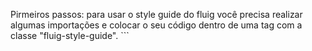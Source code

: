 Pirmeiros passos:
	para usar o style guide do fluig você precisa realizar algumas importações e colocar o seu código dentro de uma tag com a classe "fluig-style-guide".
	```<head>
	<link rel="stylesheet" type="text/css" href="/style-guide/css/fluig-style-guide.min.css">
	<script src="/portal/resources/js/jquery/jquery.js"></script>
	<script src="/portal/resources/js/jquery/jquery-ui.min.js"></script>
	<script src="/portal/resources/js/mustache/mustache-min.js"></script>
	<script src="/style-guide/js/fluig-style-guide.min.js"></script>
	</head>
	<body>
	    <div class="fluig-style-guide">
	        <!--Some code here-->
	    </div>
	</body>

